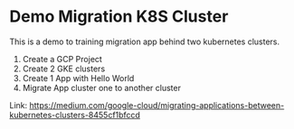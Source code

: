# Demo Migration K8S Cluster

This is a demo to training migration app behind two kubernetes clusters.


1. Create a GCP Project
2. Create 2 GKE clusters
3. Create 1 App with Hello World
4. Migrate App cluster one to another cluster


Link: https://medium.com/google-cloud/migrating-applications-between-kubernetes-clusters-8455cf1bfccd